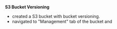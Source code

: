 **S3 Bucket Versioning**
- created a S3 bucket with bucket versioning.
- navigated to "Management" tab of the bucket and 
